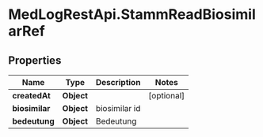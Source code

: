 # MedLogRestApi.StammReadBiosimilarRef

## Properties

Name | Type | Description | Notes
------------ | ------------- | ------------- | -------------
**createdAt** | **Object** |  | [optional] 
**biosimilar** | **Object** | biosimilar id | 
**bedeutung** | **Object** | Bedeutung | 


